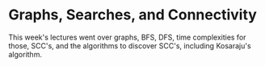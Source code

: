 # Graphs, Searches, and Connectivity

This week's lectures went over graphs, BFS, DFS, time complexities for those, SCC's, and the algorithms to discover SCC's, including Kosaraju's algorithm.